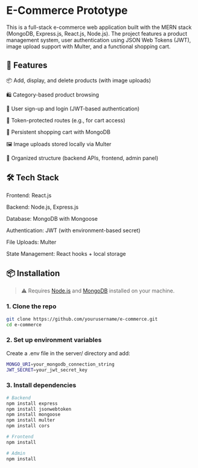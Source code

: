 # E-Commerce Prototype
This is a full-stack e-commerce web application built with the MERN stack (MongoDB, Express.js, React.js, Node.js). The project features a product management system, user authentication using JSON Web Tokens (JWT), image upload support with Multer, and a functional shopping cart.

## 🔧 Features
📦 Add, display, and delete products (with image uploads)

🛍️ Category-based product browsing

👤 User sign-up and login (JWT-based authentication)

🔐 Token-protected routes (e.g., for cart access)

🛒 Persistent shopping cart with MongoDB

🖼️ Image uploads stored locally via Multer

🧩 Organized structure (backend APIs, frontend, admin panel)

## 🛠️ Tech Stack
Frontend: React.js

Backend: Node.js, Express.js

Database: MongoDB with Mongoose

Authentication: JWT (with environment-based secret)

File Uploads: Multer

State Management: React hooks + local storage

## 📦 Installation

> ⚠️ Requires [Node.js](https://nodejs.org/) and [MongoDB](https://www.mongodb.com/) installed on your machine.

### 1. Clone the repo

```bash
git clone https://github.com/yourusername/e-commerce.git
cd e-commerce
```
### 2. Set up environment variables

Create a .env file in the server/ directory and add:

```bash
MONGO_URI=your_mongodb_connection_string
JWT_SECRET=your_jwt_secret_key
```
### 3. Install dependencies
```bash
# Backend
npm install express
npm install jsonwebtoken
npm install mongoose
npm install multer
npm install cors

# Frontend
npm install

# Admin
npm install
```
